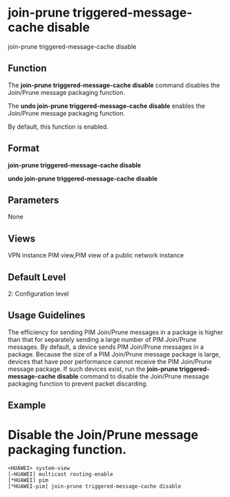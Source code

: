join-prune triggered-message-cache disable
==========================================

join-prune triggered-message-cache disable

Function
--------



The **join-prune triggered-message-cache disable** command disables the Join/Prune message packaging function.

The **undo join-prune triggered-message-cache disable** enables the Join/Prune message packaging function.



By default, this function is enabled.


Format
------

**join-prune triggered-message-cache disable**

**undo join-prune triggered-message-cache disable**


Parameters
----------

None

Views
-----

VPN instance PIM view,PIM view of a public network instance


Default Level
-------------

2: Configuration level


Usage Guidelines
----------------

The efficiency for sending PIM Join/Prune messages in a package is higher than that for separately sending a large number of PIM Join/Prune messages. By default, a device sends PIM Join/Prune messages in a package. Because the size of a PIM Join/Prune message package is large, devices that have poor performance cannot receive the PIM Join/Prune message package. If such devices exist, run the **join-prune triggered-message-cache disable** command to disable the Join/Prune message packaging function to prevent packet discarding.


Example
-------

# Disable the Join/Prune message packaging function.
```
<HUAWEI> system-view
[~HUAWEI] multicast routing-enable
[*HUAWEI] pim
[*HUAWEI-pim] join-prune triggered-message-cache disable

```
